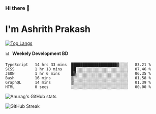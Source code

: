 ### Hi there 👋
# I'm Ashrith Prakash

[![Top Langs](https://github-readme-stats.vercel.app/api/top-langs/?username=xxcheckmatexx&count_private=true&include_all_commits=true&show_icons=true&line_height=20&title_color=FFFFFF&icon_color=FFFFFF&text_color=FFFFFF&bg_color=0D1117&langs_count=8)](https://github.com/anuraghazra/github-readme-stats)

📊 &nbsp;**Weekely Development BD**

<!--START_SECTION:waka-->

```text
TypeScript   14 hrs 33 mins  ████████████████████▓░░░░   83.21 %
SCSS         1 hr 18 mins    ██░░░░░░░░░░░░░░░░░░░░░░░   07.46 %
JSON         1 hr 6 mins     █▓░░░░░░░░░░░░░░░░░░░░░░░   06.35 %
Bash         16 mins         ▒░░░░░░░░░░░░░░░░░░░░░░░░   01.58 %
GraphQL      14 mins         ▒░░░░░░░░░░░░░░░░░░░░░░░░   01.39 %
HTML         0 secs          ░░░░░░░░░░░░░░░░░░░░░░░░░   00.00 %
```

<!--END_SECTION:waka-->

![Anurag's GitHub stats](https://github-readme-stats.vercel.app/api?username=xxcheckmatexx&count_private=true&show_icons=true&theme=merko)  

![GitHub Streak](http://github-readme-streak-stats.herokuapp.com?user=xxcheckmatexx&theme=merko&hide_border=true&date_format=M%20j%5B%2C%20Y%5D&fire=DD0E0B)
<br/>
